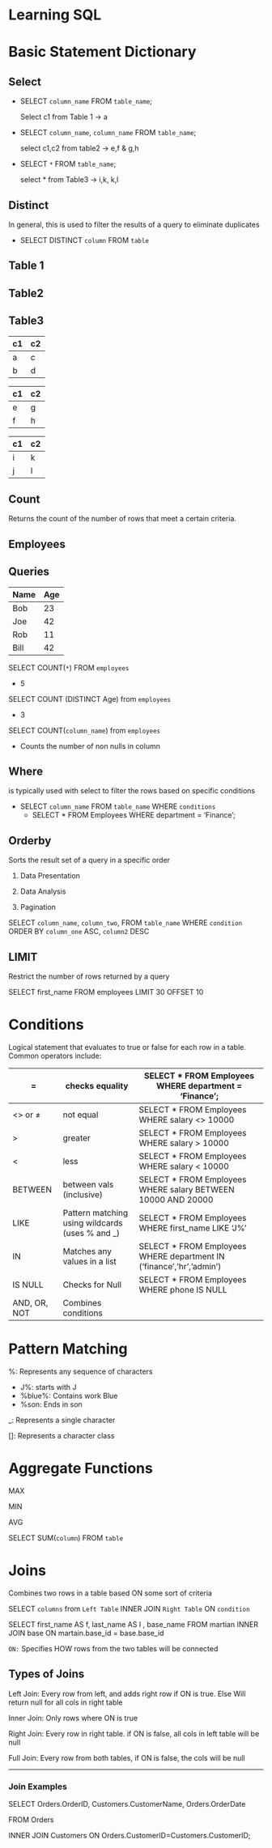 # Learning SQL

# Basic Statement Dictionary

## Select

- SELECT `column_name` FROM `table_name`;
    
    Select c1 from Table 1 → a
    
- SELECT `column_name`, `column_name` FROM `table_name`;
    
    select c1,c2 from table2 → e,f & g,h
    
- SELECT `*` FROM `table_name`;
    
    select * from Table3 → i,k, k,l
    

## Distinct

In general, this is used to filter the results of a query to eliminate duplicates 

- SELECT DISTINCT `column` FROM `table`
    
    

## Table 1

## Table2

## Table3

| c1 | c2 |
| --- | --- |
| a | c |
| b | d |

| c1 | c2 |
| --- | --- |
| e | g |
| f | h |

| c1 | c2 |
| --- | --- |
| i | k |
| j | l |

## Count

Returns the count of the number of rows that meet a certain criteria.

## Employees

## Queries

| Name | Age |
| --- | --- |
| Bob | 23 |
| Joe | 42 |
| Rob | 11 |
| Bill | 42 |

SELECT COUNT(`*`) FROM `employees`

- 5

SELECT COUNT (DISTINCT Age) from `employees`

- 3

SELECT COUNT(`column_name`) from `employees`

- Counts the number of non nulls in column

## Where

is typically used with select to filter the rows based on specific conditions 

- SELECT `column_name` FROM `table_name` WHERE `conditions`
    - SELECT * FROM Employees WHERE department = ‘Finance’;

## Orderby

Sorts the result set of a query in a specific order 

1) Data Presentation

2) Data Analysis 

3) Pagination 

SELECT `column_name`, `column_two`, FROM `table_name` WHERE `condition` ORDER BY `column_one` ASC, `column2` DESC

## LIMIT

Restrict the number of rows returned by a query

SELECT first_name FROM employees LIMIT 30 OFFSET 10

# Conditions

Logical statement that evaluates to true or false for each row in a table. Common operators include:

| = | checks equality | SELECT * FROM Employees WHERE department = ‘Finance’; |
| --- | --- | --- |
| <> or ≠ | not equal | SELECT * FROM Employees WHERE salary <> 10000 |
| > | greater | SELECT * FROM Employees WHERE salary > 10000 |
| < | less | SELECT * FROM Employees WHERE salary < 10000 |
| BETWEEN | between vals (inclusive) | SELECT * FROM Employees WHERE salary BETWEEN 10000 AND 20000 |
| LIKE | Pattern matching using wildcards (uses % and _) | SELECT * FROM Employees WHERE first_name LIKE ‘J%’ |
| IN | Matches any values in a list  | SELECT * FROM Employees WHERE department IN (’finance’,’hr’,’admin’) |
| IS NULL  | Checks for Null | SELECT * FROM Employees WHERE phone IS NULL |
| AND, OR, NOT | Combines conditions  |  |

# Pattern Matching

%: Represents any sequence of characters 

- J%: starts with J
- %blue%: Contains work Blue
- %son: Ends in son

_: Represents a single character 

[]: Represents a character class 

# Aggregate Functions

MAX 

MIN

AVG

SELECT SUM(`column`) FROM `table`

# Joins

Combines two rows in a table based ON some sort of criteria 

SELECT `columns` from `Left Table` INNER JOIN `Right Table` ON `condition`

SELECT first_name AS f, last_name AS l , base_name FROM martian INNER JOIN base ON martain.base_id = base.base_id

`ON:` Specifies HOW rows from the two tables will be connected 

## Types of Joins

Left Join: Every row from left, and adds right row if ON is true. Else  Will return null for all cols in right table 

Inner Join: Only rows where ON is true 

Right Join: Every row in right table. if ON is false, all cols in left table will be null

Full Join: Every row from both tables, if ON is false, the cols will be null 

---

### Join Examples

SELECT Orders.OrderID, Customers.CustomerName, Orders.OrderDate

FROM Orders

INNER JOIN Customers ON Orders.CustomerID=Customers.CustomerID;